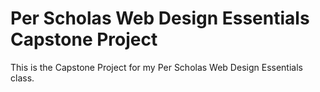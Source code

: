 # Per Scholas Web Design Essentials Capstone Project

This is the Capstone Project for my Per Scholas Web Design Essentials class.
